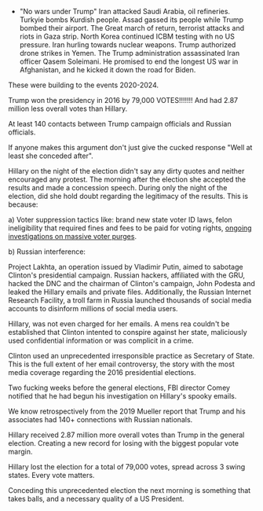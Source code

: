 - "No wars under Trump"
Iran attacked Saudi Arabia, oil refineries. Turkyie bombs Kurdish people. Assad gassed its people while Trump bombed their airport. The Great march of return, terrorist attacks and riots in Gaza strip. North Korea continued ICBM testing with no US pressure. Iran hurling towards nuclear weapons. Trump authorized drone strikes in Yemen. The Trump administration assassinated Iran officer Qasem Soleimani. He promised to end the longest US war in Afghanistan, and he kicked it down the road for Biden. 

These were building to the events 2020-2024.

Trump won the presidency in 2016 by 79,000 VOTES!!!!!!! 
And had 2.87 million less overall votes than Hillary. 

At least 140 contacts between Trump campaign officials and Russian officials.

If anyone makes this argument don't just give the cucked response "Well at least she conceded after".

  
Hillary on the night of the election didn't say any dirty quotes and neither encouraged any protest. The morning after the election she accepted the results and made a concession speech. During only the night of the election, did she hold doubt regarding the legitimacy of the results. This is because:

a) Voter suppression tactics like: brand new state voter ID laws, felon ineligibility that required fines and fees to be paid for voting rights, [ongoing investigations on massive voter purges](https://www.pbs.org/newshour/politics/officials-investigating-why-126000-voters-were-purged-from-ny-rolls).

b) Russian interference:

Project Lakhta, an operation issued by Vladimir Putin, aimed to sabotage Clinton's presidential campaign. Russian hackers, affiliated with the GRU, hacked the DNC and the chairman of Clinton's campaign, John Podesta and leaked the Hillary emails and private files. Additionally, the Russian Internet Research Facility, a troll farm in Russia launched thousands of social media accounts to disinform millions of social media users.

Hillary, was not even charged for her emails. A mens rea couldn't be established that Clinton intented to conspire against her state, maliciously used confidential information or was complicit in a crime.

Clinton used an unprecedented irresponsible practice as Secretary of State. This is the full extent of her email controversy, the story with the most media coverage regarding the 2016 presidential elections.

Two fucking weeks before the general elections, FBI director Comey notified that he had begun his investigation on Hillary's spooky emails.

  

We know retrospectively from the 2019 Mueller report that Trump and his associates had 140+ connections with Russian nationals.

  

Hillary received 2.87 million more overall votes than Trump in the general election. Creating a new record for losing with the biggest popular vote margin.

  
Hillary lost the election for a total of 79,000 votes, spread across 3 swing states. Every vote matters.

  
Conceding this unprecedented election the next morning is something that takes balls, and a necessary quality of a US President.